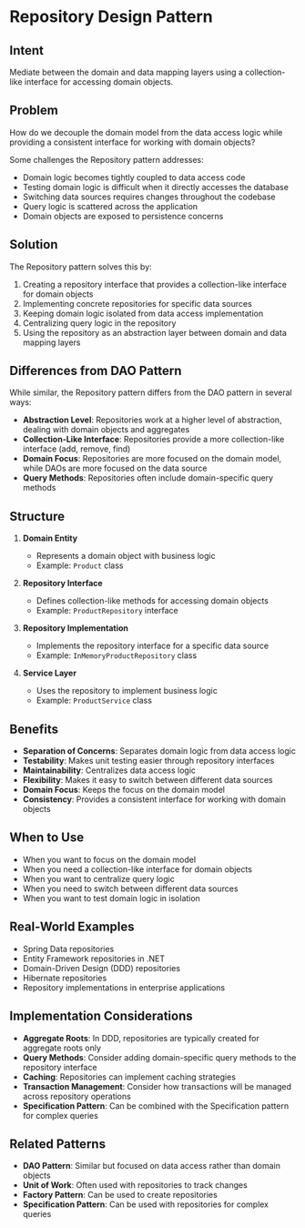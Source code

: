 # Repository Design Pattern

## Intent
Mediate between the domain and data mapping layers using a collection-like interface for accessing domain objects.

## Problem
How do we decouple the domain model from the data access logic while providing a consistent interface for working with domain objects?

Some challenges the Repository pattern addresses:
- Domain logic becomes tightly coupled to data access code
- Testing domain logic is difficult when it directly accesses the database
- Switching data sources requires changes throughout the codebase
- Query logic is scattered across the application
- Domain objects are exposed to persistence concerns

## Solution
The Repository pattern solves this by:
1. Creating a repository interface that provides a collection-like interface for domain objects
2. Implementing concrete repositories for specific data sources
3. Keeping domain logic isolated from data access implementation
4. Centralizing query logic in the repository
5. Using the repository as an abstraction layer between domain and data mapping layers

## Differences from DAO Pattern
While similar, the Repository pattern differs from the DAO pattern in several ways:
- **Abstraction Level**: Repositories work at a higher level of abstraction, dealing with domain objects and aggregates
- **Collection-Like Interface**: Repositories provide a more collection-like interface (add, remove, find)
- **Domain Focus**: Repositories are more focused on the domain model, while DAOs are more focused on the data source
- **Query Methods**: Repositories often include domain-specific query methods

## Structure

1. **Domain Entity**
   - Represents a domain object with business logic
   - Example: `Product` class

2. **Repository Interface**
   - Defines collection-like methods for accessing domain objects
   - Example: `ProductRepository` interface

3. **Repository Implementation**
   - Implements the repository interface for a specific data source
   - Example: `InMemoryProductRepository` class

4. **Service Layer**
   - Uses the repository to implement business logic
   - Example: `ProductService` class

## Benefits

- **Separation of Concerns**: Separates domain logic from data access logic
- **Testability**: Makes unit testing easier through repository interfaces
- **Maintainability**: Centralizes data access logic
- **Flexibility**: Makes it easy to switch between different data sources
- **Domain Focus**: Keeps the focus on the domain model
- **Consistency**: Provides a consistent interface for working with domain objects

## When to Use

- When you want to focus on the domain model
- When you need a collection-like interface for domain objects
- When you want to centralize query logic
- When you need to switch between different data sources
- When you want to test domain logic in isolation

## Real-World Examples

- Spring Data repositories
- Entity Framework repositories in .NET
- Domain-Driven Design (DDD) repositories
- Hibernate repositories
- Repository implementations in enterprise applications

## Implementation Considerations

- **Aggregate Roots**: In DDD, repositories are typically created for aggregate roots only
- **Query Methods**: Consider adding domain-specific query methods to the repository interface
- **Caching**: Repositories can implement caching strategies
- **Transaction Management**: Consider how transactions will be managed across repository operations
- **Specification Pattern**: Can be combined with the Specification pattern for complex queries

## Related Patterns

- **DAO Pattern**: Similar but focused on data access rather than domain objects
- **Unit of Work**: Often used with repositories to track changes
- **Factory Pattern**: Can be used to create repositories
- **Specification Pattern**: Can be used with repositories for complex queries
